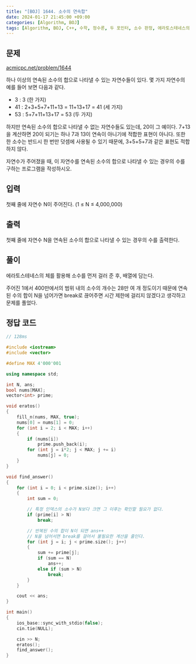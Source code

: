 ```yaml
---
title: "[BOJ] 1644. 소수의 연속합"
date: 2024-01-17 21:45:00 +09:00
categories: [Algorithm, BOJ]
tags: [Algorithm, BOJ, C++, 수학, 정수론, 두 포인터, 소수 판정, 에라토스테네스의 체, CLASS 5]
---
```

## **문제**
[acmicpc.net/problem/1644](https://www.acmicpc.net/problem/1644)
<br>

하나 이상의 연속된 소수의 합으로 나타낼 수 있는 자연수들이 있다. 몇 가지 자연수의 예를 들어 보면 다음과 같다.
  
- 3 : 3 (한 가지)
- 41 : 2+3+5+7+11+13 = 11+13+17 = 41 (세 가지)
- 53 : 5+7+11+13+17 = 53 (두 가지)

하지만 연속된 소수의 합으로 나타낼 수 없는 자연수들도 있는데, 20이 그 예이다. 7+13을 계산하면 20이 되기는 하나 7과 13이 연속이 아니기에 적합한 표현이 아니다. 또한 한 소수는 반드시 한 번만 덧셈에 사용될 수 있기 때문에, 3+5+5+7과 같은 표현도 적합하지 않다.

자연수가 주어졌을 때, 이 자연수를 연속된 소수의 합으로 나타낼 수 있는 경우의 수를 구하는 프로그램을 작성하시오.
<br>

## **입력**
첫째 줄에 자연수 N이 주어진다. (1 ≤ N ≤ 4,000,000)
<br>

## **출력**
첫째 줄에 자연수 N을 연속된 소수의 합으로 나타낼 수 있는 경우의 수를 출력한다.
<br>

## **풀이**
에라토스테네스의 체를 활용해 소수를 먼저 걸러 준 후, 배열에 담는다.

주어진 1에서 400만에서의 범위 내의 소수의 개수는 28만 여 개 정도이기 때문에 연속된 수의 합이 N을 넘어가면 break로 끊어주면 시간 제한에 걸리지 않겠다고 생각하고 문제를 풀었다.
<br>

## **정답 코드**
```c++
// 128ms

#include <iostream>
#include <vector>

#define MAX 4'000'001

using namespace std;

int N, ans;
bool nums[MAX];
vector<int> prime;

void eratos()
{
    fill_n(nums, MAX, true);
    nums[0] = nums[1] = 0;
    for (int i = 2; i < MAX; i++)
    {
        if (nums[i])
            prime.push_back(i);
        for (int j = i*2; j < MAX; j += i)
            nums[j] = 0;
    }
}

void find_answer()
{
    for (int i = 0; i < prime.size(); i++)
    {
        int sum = 0;

        // 특정 인덱스의 소수가 N보다 크면 그 이후는 확인할 필요가 없다.
        if (prime[i] > N)
            break;

        // 반복된 수의 합이 N이 되면 ans++
        // N을 넘어서면 break를 걸어서 불필요한 계산을 줄인다.
        for (int j = i; j < prime.size(); j++)
        {
            sum += prime[j];
            if (sum == N)
                ans++;
            else if (sum > N)
                break;
        }
    }

    cout << ans;
}

int main()
{
    ios_base::sync_with_stdio(false);
    cin.tie(NULL);

    cin >> N;
    eratos();
    find_answer();
}
```
